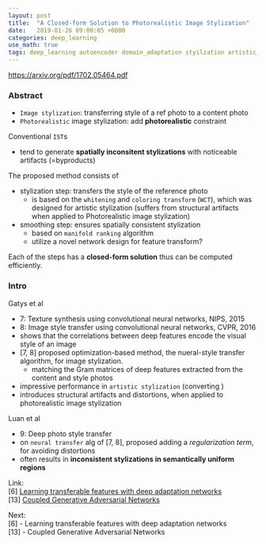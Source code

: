 ```yaml
---
layout: post
title:  "A Closed-form Solution to Photorealistic Image Stylization"
date:   2019-01-26 09:00:05 +0800
categories: deep_learning
use_math: true
tags: deep_learning autoencoder domain_adaptation styilzation artistic_stylization photorealistic_stylization wct
---
```


<a href="https://arxiv.org/pdf/1702.05464.pdf" target="_blank">https://arxiv.org/pdf/1702.05464.pdf</a>


### Abstract
* `Image stylization`: transferring style of a ref photo to a content photo
* `Photorealistic` image stylization: add __photorealistic__ constraint

Conventional `IST`s
* tend to generate __spatially inconsitent stylizations__ with noticeable artifacts (=byproducts)

The proposed method consists of
* stylization step: transfers the style of the reference photo
	* is based on the `whitening` and `coloring transform` (`WCT`), which was designed for artistic stylization (suffers from structural artifacts when applied to Photorealistic image stylization)
* smoothing step: ensures spatially consistent stylization
	* based on `manifold ranking` algorithm
	* utilize a novel network design for feature transform?
	

Each of the steps has a __closed-form solution__ thus can be computed efficiently.


### Intro

Gatys et al
* 7: Texture synthesis using convolutional neural networks, NIPS, 2015
* 8: Image style transfer using convolutional neural networks, CVPR, 2016
* shows that the correlations between deep features encode the visual style of an image
* [7, 8] proposed optimization-based method, the nueral-style transfer algorithm, for image stylization.
	- matching the Gram matrices of deep features extracted from the content and style photos
* impressive performance in `artistic stylization` (converting )
* introduces structural artifacts and distortions, when applied to photorealistic image stylization

Luan et al
* 9: Deep photo style transfer
* on `neural transfer` alg of [7, 8], proposed adding a _regularization term_, for avoiding distortions
* often results in __inconsistent stylizations in semantically uniform regions__




Link:  
[6] <a href="https://arxiv.org/pdf/1502.02791" target="_blank">Learning transferable features with deep adaptation networks</a>  
[13] <a href="https://arxiv.org/abs/1606.07536" target="_blank">Coupled Generative Adversarial Networks</a>  

Next:  
[6] - Learning transferable features with deep adaptation networks   
[13] - Coupled Generative Adversarial Networks


